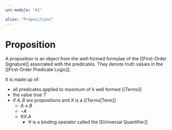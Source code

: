 ```yaml
---
uni-module: "AI"

alias: "Propositions"
---
```


# Proposition

A proposition is an object from the well-formed formulae of the [[First-Order Signature]] associated with the predicates. They denote truth values in the [[First-Order Predicate Logic]].

It is made up of:

- all predicates applied to maximum of $k$ well formed [[Terms]]
- the value true $T$
- if $A,B$ are propositions and $X$ is a [[Terms|Term]]
  - $A\land B$
  - $\neg A$
  - $\forall X.A$
    - $\forall$ is a binding operator called the [[Universal Quantifier]]
